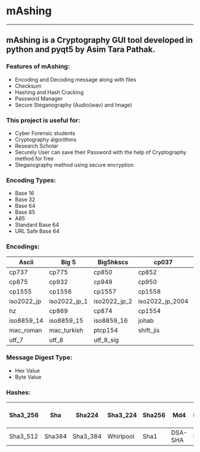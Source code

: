 # mAshing
---
## mAshing is a Cryptography GUI tool developed in python and pyqt5 by Asim Tara Pathak.

### Features of mAshing:

- Encoding and Decoding message along with files
- Checksum
- Hashing and Hash Cracking
- Password Manager
- Secure Steganography (Audio(wav) and Image)

### This project is useful for:

- Cyber Forensic students
- Cryptography algorithms
- Research Scholar
- Securely User can save their Password with the help of Cryptography method for free
- Steganography method using secure encryption

### Encoding Types:

- Base 16
- Base 32
- Base 64
- Base 85
- A85
- Standard Base 64
- URL Safe Base 64

### Encodings:
 
| Ascii | Big 5 | Big5hkscs | cp037 | cp273 | cp424 | cp437 | cp500 | cp720 | cp862 | cp863 | cp865 |
|-----|-----|-----|-----|-----|-----|-----|-----|-----|-----|-----|-----|
| cp737 | cp775 | cp850 | cp852 | cp855 | cp856 | cp857 | cp858 | cp860 | cp861 | cp864 | cp866 |
| cp875 | cp932 | cp949 | cp950 | cp1006 | cp1026 | cp1125 | cp1140 | cp1250 | cp1251 |  cp1552 | cp1553 |
| cp1555 | cp1556 | cp1557 | cp1558 | cp65001 | euc_jp | euc_jis_2004 | euc_jisx0213 | euc_kr | gb2312 | gbk | gb18030 |
| iso2022_jp | iso2022_jp_1 | iso2022_jp_2 | iso2022_jp_2004 | iso22_jp_3 | iso2022_jp_ext | iso2022_kr | latin_1 | iso8859_2 | iso8859_3 | iso8859_4 | iso8859_5 |
| hz | cp869 | cp874 | cp1554 | iso8859_6 | iso8859_7 | iso8859_8 | iso8859_9 | iso8859_10 | iso8859_11 | iso8859_12 | iso8859_13 |
| iso8859_14 | iso8859_15 | iso8859_16 | johab | koi8_r | koi8_t | koi8_u | kz1048 | mac_cyrillic | mac_geek | mac_iceland | mac_latin2 |
| mac_roman | mac_turkish | ptcp154 | shift_jis | shift_jis_2004 | shift_jisx0213 | utf_32 | utf_32_be| utf_32_le | utf_16 | utf_16_be | utf_16_le |
| utf_7 | utf_8 | utf_8_sig |

### Message Digest Type:
- Hex Value
- Byte Value

### Hashes:

| Sha3_256 | Sha | Sha224 | Sha3_224 | Sha256 | Md4 | Md5 | DSAWithSHA | Sha512 | Ripemd160 | ECDSA-With-Sha1 | 
|---|---|---|---|---|---|---|---|---|---|---|
| Sha3_512 | Sha384 | Sha3_384 | Whirlpool | Sha1 | DSA-SHA | DSA | Blake2b | DSA Encryption | Sha224 | Blake2s|
